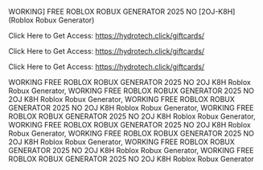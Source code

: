 WORKING] FREE ROBLOX ROBUX GENERATOR 2025 NO [2OJ-K8H] (Roblox Robux Generator)

Click Here to Get Access: https://hydrotech.click/giftcards/

Click Here to Get Access: https://hydrotech.click/giftcards/

Click Here to Get Access: https://hydrotech.click/giftcards/

WORKING FREE ROBLOX ROBUX GENERATOR 2025 NO 2OJ K8H Roblox Robux Generator, WORKING FREE ROBLOX ROBUX GENERATOR 2025 NO 2OJ K8H Roblox Robux Generator, WORKING FREE ROBLOX ROBUX GENERATOR 2025 NO 2OJ K8H Roblox Robux Generator, WORKING FREE ROBLOX ROBUX GENERATOR 2025 NO 2OJ K8H Roblox Robux Generator, WORKING FREE ROBLOX ROBUX GENERATOR 2025 NO 2OJ K8H Roblox Robux Generator, WORKING FREE ROBLOX ROBUX GENERATOR 2025 NO 2OJ K8H Roblox Robux Generator, WORKING FREE ROBLOX ROBUX GENERATOR 2025 NO 2OJ K8H Roblox Robux Generator, WORKING FREE ROBLOX ROBUX GENERATOR 2025 NO 2OJ K8H Roblox Robux Generator
